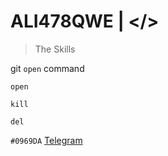 # ALI478QWE | </> 

> The Skills 

git `open` command
```
open 

kill 

del

```

`#0969DA`
[Telegram](http://t.me/ALI478QWE)